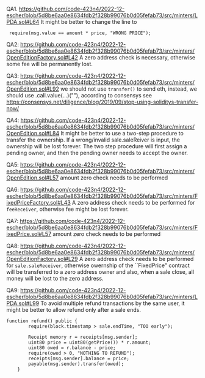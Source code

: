 QA1. https://github.com/code-423n4/2022-12-escher/blob/5d8be6aa0e8634fdb2f328b99076b0d05fefab73/src/minters/LPDA.sol#L64
It might be better to change the line to
```
 require(msg.value == amount * price, "WRONG PRICE");
```

QA2: https://github.com/code-423n4/2022-12-escher/blob/5d8be6aa0e8634fdb2f328b99076b0d05fefab73/src/minters/OpenEditionFactory.sol#L42
A zero address check is necessary, otherwise some fee will be permanently lost.

QA3: https://github.com/code-423n4/2022-12-escher/blob/5d8be6aa0e8634fdb2f328b99076b0d05fefab73/src/minters/OpenEdition.sol#L92
we should not use ``transfer()`` to send eth, instead, we should use .call.value(...)(""), according to consensys see
https://consensys.net/diligence/blog/2019/09/stop-using-soliditys-transfer-now/

QA4: https://github.com/code-423n4/2022-12-escher/blob/5d8be6aa0e8634fdb2f328b99076b0d05fefab73/src/minters/OpenEdition.sol#L84
It might be better to use a two-step procedure to transfer the ownership. If a wrong/invalid sale.saleReiver is input, the ownership will be lost forever. The two step procedure will first assign a pending owner, and then the pending owner needs to accept the owner. 

QA5: https://github.com/code-423n4/2022-12-escher/blob/5d8be6aa0e8634fdb2f328b99076b0d05fefab73/src/minters/OpenEdition.sol#L57
amount zero check needs to be performed

QA6: https://github.com/code-423n4/2022-12-escher/blob/5d8be6aa0e8634fdb2f328b99076b0d05fefab73/src/minters/FixedPriceFactory.sol#L43
A zero address check needs to be performed for ``feeReceiver``, otherwise fee might be lost forever.

QA7: https://github.com/code-423n4/2022-12-escher/blob/5d8be6aa0e8634fdb2f328b99076b0d05fefab73/src/minters/FixedPrice.sol#L57
amount zero check needs to be performed

QA8: https://github.com/code-423n4/2022-12-escher/blob/5d8be6aa0e8634fdb2f328b99076b0d05fefab73/src/minters/OpenEditionFactory.sol#L29
A zero address check needs to be performed for ``sale.saleReceiver``, otherwise owernship of the ``FixedPrice" contract will be transferred to a zero address owner and also, when a sale close, all money will be lost to the zero address.

QA9: https://github.com/code-423n4/2022-12-escher/blob/5d8be6aa0e8634fdb2f328b99076b0d05fefab73/src/minters/LPDA.sol#L99
To avoid multiple refund transactions by the same user, it might be better to allow refund only after a sale ends.
```
function refund() public {
        require(block.timestamp > sale.endTime, "TOO early");

        Receipt memory r = receipts[msg.sender];
        uint80 price = uint80(getPrice()) * r.amount;
        uint80 owed = r.balance - price;
        require(owed > 0, "NOTHING TO REFUND");
        receipts[msg.sender].balance = price;
        payable(msg.sender).transfer(owed);
    }
```
